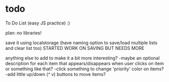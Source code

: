 # todo
To Do List (easy JS practice) :)


plan:
no libraries!

save it using localstorage (have naming option to save/load multiple lists and clear list too)
STARTED WORK ON SAVING BUT NEEDS MORE

anything else to add to make it a bit more interesting?
-maybe an optional description for each item that appears/disappears when user clicks on item or something like that?
-click something to change 'priority' color on items?
-add little up/down (^ v) buttons to move items?

